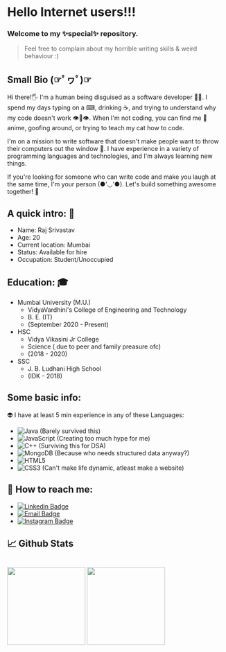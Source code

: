# Hello Internet users!!!

### Welcome to my ✨special✨ repository.

> Feel free to complain about my horrible writing skills & weird behaviour :)

## Small Bio (☞ﾟヮﾟ)☞

Hi there!🖐 I'm a human being disguised as a software developer :man_technologist:. I spend my days typing on a ⌨, drinking ☕, and trying to understand why my code doesn't work 👁👄👁. When I'm not coding, you can find me 👀 anime, goofing around, or trying to teach my cat how to code.

I'm on a mission to write software that doesn't make people want to throw their computers out the window 👾. I have experience in a variety of programming languages and technologies, and I'm always learning new things.

If you're looking for someone who can write code and make you laugh at the same time, I'm your person (●'◡'●). Let's build something awesome together! 🤝

## A quick intro: 📃

* Name: Raj Srivastav
* Age: 20
* Current location: Mumbai
* Status: Available for hire
* Occupation: Student/Unoccupied

## Education: 🎓

* Mumbai University (M.U.)
  - VidyaVardhini's College of Engineering and Technology
  - B. E. (IT)   
  - (September 2020 - Present)  
* HSC 
  - Vidya Vikasini Jr College
  - Science ( due to peer and family preasure ofc)
  - (2018 - 2020)
* SSC
  - J. B. Ludhani High School
  - (IDK - 2018)
  
## Some basic info:
👽 I have at least 5 min experience in any of these Languages:
* ![Java](https://img.shields.io/badge/java-%23ED8B00.svg?style=for-the-badge&logo=java&logoColor=white) (Barely survived this)
* ![JavaScript](https://img.shields.io/badge/javascript-%23323330.svg?style=for-the-badge&logo=javascript&logoColor=%23F7DF1E) (Creating too much hype for me)
* ![C++](https://img.shields.io/badge/c++-%2300599C.svg?style=for-the-badge&logo=c%2B%2B&logoColor=white) (Surviving this for DSA)
* ![MongoDB](https://img.shields.io/badge/MongoDB-%234ea94b.svg?style=for-the-badge&logo=mongodb&logoColor=white) (Because who needs structured data anyway?)
* ![HTML5](https://img.shields.io/badge/html5-%23E34F26.svg?style=for-the-badge&logo=html5&logoColor=white) 
* ![CSS3](https://img.shields.io/badge/css3-%231572B6.svg?style=for-the-badge&logo=css3&logoColor=white) (Can't make life dynamic, atleast make a website)

## 👾 How to reach me:
- [![Linkedin Badge](https://img.shields.io/badge/-LinkedIn-0e76a8?style=flat-square&logo=Linkedin&logoColor=white)](https://www.linkedin.com/in/rajsrivastavb4a8221b1/)
- [![Email Badge](https://img.shields.io/badge/Gmail-D14836?style=flat-square&logo=gmail&logoColor=white)](rajsrivastav0603@gmail.com)
- [![Instagram Badge](https://img.shields.io/badge/-Instagram-e4405f?style=flat-square&logo=Instagram&logoColor=white)](https://instagram.com/_raj.xd)

## 📈 Github Stats

  <br />
  <img height="180em" src="https://github-readme-stats.vercel.app/api?username=Raj0603&show_icons=true&hide_border=true&&count_private=true&include_all_commits=true" />
  <img height="180em" src="https://github-readme-stats.vercel.app/api/top-langs/?username=Raj0603&exclude_repo=KNN-Image-Classification&show_icons=true&hide_border=true&layout=compact&langs_count=8"/>

